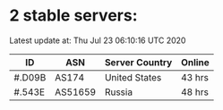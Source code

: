 # 2 stable servers:

Latest update at: Thu Jul 23 06:10:16 UTC 2020

| ID | ASN | Server Country | Online |
| -- | --- | -------------- | ------ |
| #.D09B | AS174 | United States | 43 hrs |
| #.543E | AS51659 | Russia | 48 hrs |

